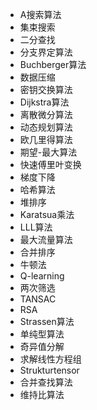 * A搜索算法
* 集束搜索
* 二分查找
* 分支界定算法
* Buchberger算法
* 数据压缩
* 密钥交换算法
* Dijkstra算法
* 离散微分算法
* 动态规划算法
* 欧几里得算法
* 期望-最大算法
* 快速傅里叶变换
* 梯度下降
* 哈希算法
* 堆排序
* Karatsua乘法
* LLL算法
* 最大流量算法
* 合并排序
* 牛顿法
* Q-learning
* 两次筛选
* TANSAC
* RSA
* Strassen算法
* 单纯型算法
* 奇异值分解
* 求解线性方程组
* Strukturtensor
* 合并查找算法
* 维持比算法
